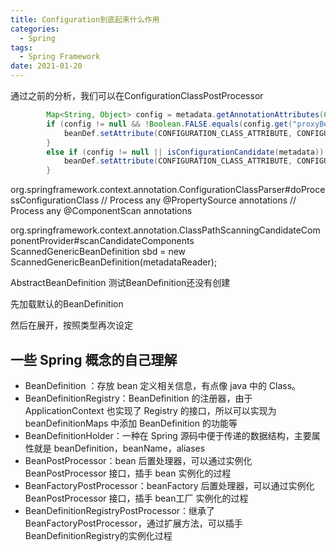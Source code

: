 ```yaml
---
title: Configuration到底起来什么作用
categories:
  - Spring
tags:
  - Spring Framework
date: 2021-01-20
---
```


通过之前的分析，我们可以在ConfigurationClassPostProcessor
```java
		Map<String, Object> config = metadata.getAnnotationAttributes(Configuration.class.getName());
		if (config != null && !Boolean.FALSE.equals(config.get("proxyBeanMethods"))) {
			beanDef.setAttribute(CONFIGURATION_CLASS_ATTRIBUTE, CONFIGURATION_CLASS_FULL);
		}
		else if (config != null || isConfigurationCandidate(metadata)) {
			beanDef.setAttribute(CONFIGURATION_CLASS_ATTRIBUTE, CONFIGURATION_CLASS_LITE);
		}
```


org.springframework.context.annotation.ConfigurationClassParser#doProcessConfigurationClass
		// Process any @PropertySource annotations
		// Process any @ComponentScan annotations











org.springframework.context.annotation.ClassPathScanningCandidateComponentProvider#scanCandidateComponents
ScannedGenericBeanDefinition sbd = new ScannedGenericBeanDefinition(metadataReader);


AbstractBeanDefinition
测试BeanDefinition还没有创建


先加载默认的BeanDefinition

然后在展开，按照类型再次设定





## 一些 Spring 概念的自己理解

- BeanDefinition ：存放 bean 定义相关信息，有点像 java 中的 Class。
- BeanDefinitionRegistry：BeanDefinition 的注册器，由于 ApplicationContext 也实现了 Registry 的接口，所以可以实现为 beanDefinitionMaps 中添加 BeanDefinition 的功能等
- BeanDefinitionHolder：一种在 Spring 源码中便于传递的数据结构，主要属性就是 beanDefinition，beanName，aliases
- BeanPostProcessor：bean 后置处理器，可以通过实例化 BeanPostProcessor 接口，插手 bean 实例化的过程
- BeanFactoryPostProcessor：beanFactory 后置处理器，可以通过实例化 BeanPostProcessor 接口，插手 bean工厂 实例化的过程
- BeanDefinitionRegistryPostProcessor：继承了BeanFactoryPostProcessor，通过扩展方法，可以插手BeanDefinitionRegistry的实例化过程
